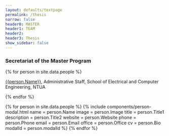 ```yaml
---
layout: defaults/textpage
permalink: /thesis
narrow: false
header0: MASTER
header1: TEAM
header2:
header3: Thesis
show_sidebar: false
---
```

<div class="container mt-5" onload="chooseCategory(this, 'Administration')">
 <h3 class="mt-5 mb-3 colored-main">
    Secretariat of the Master Program
  </h3>
  {% for person in site.data.people %}
    <p>
      <a href="" data-toggle="modal" data-target="{{person.modalId}}">{{person.Name}}</a>, Administrative Staff, School of Electrical and
      Computer Engineering, NTUA
    </p>
  {% endfor %}

  <!-- Modals -->
  {% for person in site.data.people %}
    {% include components/person-modal.html
      name = person.Name
      image = person.Image
      title = person.Title1
      description = person.Title2
      website = person.Website
      phone = person.Phone
      email = person.Email
      office = person.Office
      cv = person.Bio
      modalId = person.modalId
    %}
  {% endfor %}
</div>

<script>
  window.onload = function() {
    let btn = document.getElementById('all');
    this.chooseCategory(btn, 'All');
  }

  function chooseCategory(elem, category) {
    let spinner = document.getElementById('spinner-container');
    let peopleGrid = document.getElementById('people-grid');
    let staff = document.getElementById('text-staff');

    spinner.classList.remove('d-none');
    peopleGrid.classList.add('d-none');

    let btns = document.getElementsByClassName('selected');
    for (const btn of btns) {
      btn.classList.remove('selected');
    }
    elem.classList.add('selected');

    let persons = document.getElementsByClassName('person');
    if (category === 'All') {
      for (const person of persons) {
        person.classList.remove('d-none');
      }
      staff.classList.add('d-none');
    }
    else if (category == 'Administration') {
      for (const person of persons) {
        person.classList.add('d-none');
      }
      staff.classList.remove('d-none');
    }
    else {
      for (const person of persons) {
        person.classList.add('d-none');
      }
      let chosen_ones = document.getElementsByClassName(category);
      for (const person of chosen_ones) {
        person.classList.remove('d-none');
      }
      staff.classList.add('d-none');
    }
    spinner.classList.add('d-none');
    peopleGrid.classList.remove('d-none');
  }
</script>
